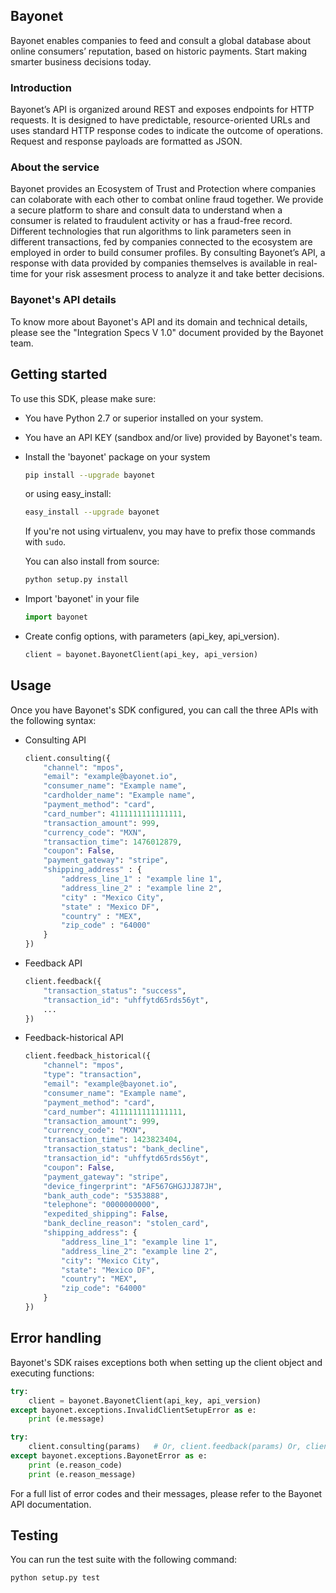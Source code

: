 ## Bayonet
Bayonet enables companies to feed and consult a global database about online consumers’ reputation, based on historic payments. Start making smarter business decisions today.

### Introduction
Bayonet’s API is organized around REST and exposes endpoints for HTTP requests. It is designed to have predictable, resource-oriented URLs and uses standard HTTP response codes to indicate the outcome of operations. Request and response payloads are formatted as JSON.

### About the service
Bayonet provides an Ecosystem of Trust and Protection where companies can colaborate with each other to combat online fraud together. We provide a secure platform to share and consult data to understand when a consumer is related to fraudulent activity or has a fraud-free record. Different technologies that run algorithms to link parameters seen in different transactions, fed by companies connected to the ecosystem are employed in order to build consumer profiles. By consulting Bayonet’s API, a response with data provided by companies themselves is available in real-time for your risk assesment process to analyze it and take better decisions.

### Bayonet's API details
To know more about Bayonet's API and its domain and technical details, please see the "Integration Specs V 1.0" document provided by the Bayonet team.

## Getting started
To use this SDK, please make sure:
  * You have Python 2.7 or superior installed on your system.
  * You have an API KEY (sandbox and/or live) provided by Bayonet's team.
  * Install the 'bayonet' package on your system
  
    ```sh
    pip install --upgrade bayonet
    ```
    or using easy_install:
    
    ```sh
    easy_install --upgrade bayonet
    ```
    If you're not using virtualenv, you may have to prefix those commands with `sudo`.
    
    You can also install from source:
    
    ```sh
    python setup.py install
    ```
  * Import 'bayonet' in your file

    ```py
    import bayonet
    ```
  * Create config options, with parameters (api_key, api_version).

    ```py
    client = bayonet.BayonetClient(api_key, api_version)
    ```
    
## Usage
Once you have Bayonet's SDK configured, you can call the three APIs with the following syntax:
  * Consulting API
  
    ```py
    client.consulting({
        "channel": "mpos",
        "email": "example@bayonet.io",
        "consumer_name": "Example name",
        "cardholder_name": "Example name",
        "payment_method": "card",
        "card_number": 4111111111111111,
        "transaction_amount": 999,
        "currency_code": "MXN",
        "transaction_time": 1476012879,
        "coupon": False,
        "payment_gateway": "stripe",
        "shipping_address" : {
            "address_line_1" : "example line 1",
            "address_line_2" : "example line 2",
            "city" : "Mexico City",
            "state" : "Mexico DF",
            "country" : "MEX",
            "zip_code" : "64000"
        }
    })
    ```
  * Feedback API
  
    ```py
    client.feedback({
        "transaction_status": "success",
        "transaction_id": "uhffytd65rds56yt",
        ...
    })
    ```
  * Feedback-historical API
  
    ```py
    client.feedback_historical({
        "channel": "mpos",
        "type": "transaction",
        "email": "example@bayonet.io",
        "consumer_name": "Example name",
        "payment_method": "card",
        "card_number": 4111111111111111,
        "transaction_amount": 999,
        "currency_code": "MXN",
        "transaction_time": 1423823404,
        "transaction_status": "bank_decline",
        "transaction_id": "uhffytd65rds56yt",
        "coupon": False,
        "payment_gateway": "stripe",
        "device_fingerprint": "AF567GHGJJJ87JH",
        "bank_auth_code": "5353888",
        "telephone": "0000000000",
        "expedited_shipping": False,
        "bank_decline_reason": "stolen_card",
        "shipping_address": {
            "address_line_1": "example line 1",
            "address_line_2": "example line 2",
            "city": "Mexico City",
            "state": "Mexico DF",
            "country": "MEX",
            "zip_code": "64000"
        }
    })
    ```
 
## Error handling
Bayonet's SDK raises exceptions both when setting up the client object and executing functions:
```py
try:
    client = bayonet.BayonetClient(api_key, api_version)
except bayonet.exceptions.InvalidClientSetupError as e:
    print (e.message)
```

```py
try:
    client.consulting(params)   # Or, client.feedback(params) Or, client.feedback_historical(params)
except bayonet.exceptions.BayonetError as e:
    print (e.reason_code)
    print (e.reason_message)
```

For a full list of error codes and their messages, please refer to the Bayonet API documentation.

## Testing
You can run the test suite with the following command:
```sh
python setup.py test
```
